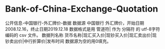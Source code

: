 # Bank-of-China-Exchange-Quotation
公开信息-中国银行-外汇牌价-数据
数据源 中国银行 外汇牌价，开始日期2008.12.16，终止日期2019.12.18
数据格式是用 管道符| 作为 分隔符 的 utf-8字符编码的 csv 文件。
数据列名称 货币名称|现汇买入价|现钞买入价|现汇卖出价|现钞卖出价|中行折算价|发布时间
数据源为空的用0填充。 
